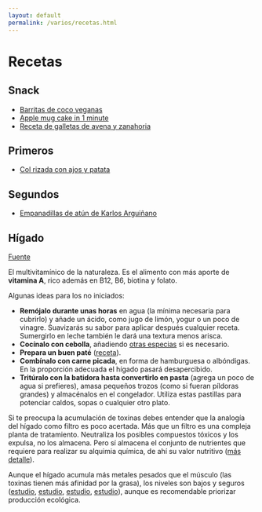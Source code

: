 ```yaml
---
layout: default
permalink: /varios/recetas.html
---
```


# Recetas

## Snack

* [Barritas de coco veganas](https://okdiario.com/recetas/receta-barritas-coco-veganas-4872199)
* [Apple mug cake in 1 minute](https://www.youtube.com/watch?v=pMl8mi7_MPQ)
* [Receta de galletas de avena y zanahoria](https://www.directoalpaladar.com/postres/receta-galletas-avena-zanahoria-snack-saludable-libre-remordimientos)

## Primeros

* [Col rizada con ajos y patata](https://cookpad.com/es/recetas/1809584-col-rizada-con-ajos-y-patata)

## Segundos

* [Empanadillas de atún de Karlos Arguiñano](https://www.antena3.com/programas/karlos-arguinano/recetas/huevos/empanadillas-atun_201911285ddfb4870cf2bbd0b339782a.html)

## Hígado

[Fuente](https://www.fitnessrevolucionario.com/2021/07/03/densidad-nutricional/)

El multivitamínico de la naturaleza. Es el alimento con más aporte de **vitamina A**, rico además en B12, B6, biotina y folato.

Algunas ideas para los no iniciados:

* **Remójalo durante unas horas** en agua (la mínima necesaria para cubrirlo) y añade un ácido, como jugo de limón, yogur o un poco de vinagre. Suavizarás su sabor para aplicar después cualquier receta. Sumergirlo en leche también le dará una textura menos arisca.
* **Cocínalo con cebolla**, añadiendo [otras especias](https://www.fitnessrevolucionario.com/2016/07/16/las-mejores-especias/) si es necesario.
* **Prepara un buen paté** ([receta](https://www.fitnessrevolucionario.com/el-plan-revolucionario-alimentos-de-siempre-preparados-como-nunca-para-ganar-salud-y-perder-grasa/)).
* **Combínalo con carne picada**, en forma de hamburguesa o albóndigas. En la proporción adecuada el hígado pasará desapercibido.
* **Tritúralo con la batidora hasta convertirlo en pasta** (agrega un poco de agua si prefieres), amasa pequeños trozos (como si fueran píldoras grandes) y almacénalos en el congelador. Utiliza estas pastillas para potenciar caldos, sopas o cualquier otro plato.

Si te preocupa la acumulación de toxinas debes entender que la analogía del hígado como filtro es poco acertada. Más que un filtro es una compleja planta de tratamiento. Neutraliza los posibles compuestos tóxicos y los expulsa, no los almacena. Pero sí almacena el conjunto de nutrientes que requiere para realizar su alquimia química, de ahí su valor nutritivo ([más detalle](https://www.fitnessrevolucionario.com/2015/01/07/mitos-sobre-las-dietas-detox-y-como-cuidar-el-higado/)).

Aunque el hígado acumula más metales pesados que el músculo (las toxinas tienen más afinidad por la grasa), los niveles son bajos y seguros ([estudio](https://www.ncbi.nlm.nih.gov/pubmed/17691007), [estudio](https://www.ncbi.nlm.nih.gov/pubmed/10696725), [estudio](https://www.ncbi.nlm.nih.gov/pmc/articles/PMC1277511/), [estudio](https://www.ncbi.nlm.nih.gov/pubmed/12042018)), aunque es recomendable priorizar producción ecológica.
